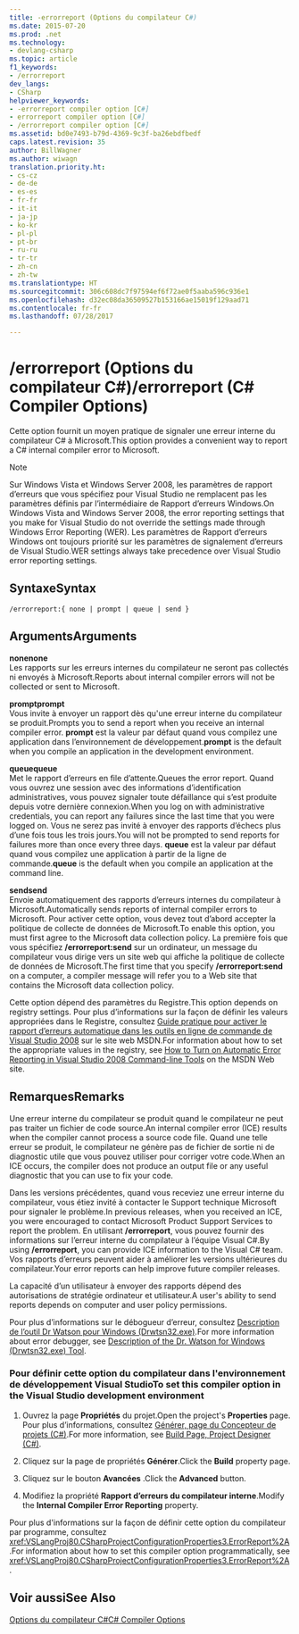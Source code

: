 ```yaml
---
title: -errorreport (Options du compilateur C#)
ms.date: 2015-07-20
ms.prod: .net
ms.technology:
- devlang-csharp
ms.topic: article
f1_keywords:
- /errorreport
dev_langs:
- CSharp
helpviewer_keywords:
- -errorreport compiler option [C#]
- errorreport compiler option [C#]
- /errorreport compiler option [C#]
ms.assetid: bd0e7493-b79d-4369-9c3f-ba26ebdfbedf
caps.latest.revision: 35
author: BillWagner
ms.author: wiwagn
translation.priority.ht:
- cs-cz
- de-de
- es-es
- fr-fr
- it-it
- ja-jp
- ko-kr
- pl-pl
- pt-br
- ru-ru
- tr-tr
- zh-cn
- zh-tw
ms.translationtype: HT
ms.sourcegitcommit: 306c608dc7f97594ef6f72ae0f5aaba596c936e1
ms.openlocfilehash: d32ec08da36509527b153166ae15019f129aad71
ms.contentlocale: fr-fr
ms.lasthandoff: 07/28/2017

---
```

# <a name="errorreport-c-compiler-options"></a><span data-ttu-id="ea10e-102">/errorreport (Options du compilateur C#)</span><span class="sxs-lookup"><span data-stu-id="ea10e-102">/errorreport (C# Compiler Options)</span></span>
<span data-ttu-id="ea10e-103">Cette option fournit un moyen pratique de signaler une erreur interne du compilateur C# à Microsoft.</span><span class="sxs-lookup"><span data-stu-id="ea10e-103">This option provides a convenient way to report a C# internal compiler error to Microsoft.</span></span>  
  
> [!NOTE]
>  <span data-ttu-id="ea10e-104">Sur Windows Vista et Windows Server 2008, les paramètres de rapport d’erreurs que vous spécifiez pour Visual Studio ne remplacent pas les paramètres définis par l’intermédiaire de Rapport d’erreurs Windows.</span><span class="sxs-lookup"><span data-stu-id="ea10e-104">On Windows Vista and Windows Server 2008, the error reporting settings that you make for Visual Studio do not override the settings made through Windows Error Reporting (WER).</span></span> <span data-ttu-id="ea10e-105">Les paramètres de Rapport d’erreurs Windows ont toujours priorité sur les paramètres de signalement d’erreurs de Visual Studio.</span><span class="sxs-lookup"><span data-stu-id="ea10e-105">WER settings always take precedence over Visual Studio error reporting settings.</span></span>  
  
## <a name="syntax"></a><span data-ttu-id="ea10e-106">Syntaxe</span><span class="sxs-lookup"><span data-stu-id="ea10e-106">Syntax</span></span>  
  
```console  
/errorreport:{ none | prompt | queue | send }  
```  
  
## <a name="arguments"></a><span data-ttu-id="ea10e-107">Arguments</span><span class="sxs-lookup"><span data-stu-id="ea10e-107">Arguments</span></span>  
 <span data-ttu-id="ea10e-108">**none**</span><span class="sxs-lookup"><span data-stu-id="ea10e-108">**none**</span></span>  
 <span data-ttu-id="ea10e-109">Les rapports sur les erreurs internes du compilateur ne seront pas collectés ni envoyés à Microsoft.</span><span class="sxs-lookup"><span data-stu-id="ea10e-109">Reports about internal compiler errors will not be collected or sent to Microsoft.</span></span>  
  
 <span data-ttu-id="ea10e-110">**prompt**</span><span class="sxs-lookup"><span data-stu-id="ea10e-110">**prompt**</span></span>  
 <span data-ttu-id="ea10e-111">Vous invite à envoyer un rapport dès qu'une erreur interne du compilateur se produit.</span><span class="sxs-lookup"><span data-stu-id="ea10e-111">Prompts you to send a report when you receive an internal compiler error.</span></span> <span data-ttu-id="ea10e-112">**prompt** est la valeur par défaut quand vous compilez une application dans l’environnement de développement.</span><span class="sxs-lookup"><span data-stu-id="ea10e-112">**prompt** is the default when you compile an application in the development environment.</span></span>  
  
 <span data-ttu-id="ea10e-113">**queue**</span><span class="sxs-lookup"><span data-stu-id="ea10e-113">**queue**</span></span>  
 <span data-ttu-id="ea10e-114">Met le rapport d’erreurs en file d’attente.</span><span class="sxs-lookup"><span data-stu-id="ea10e-114">Queues the error report.</span></span> <span data-ttu-id="ea10e-115">Quand vous ouvrez une session avec des informations d’identification administratives, vous pouvez signaler toute défaillance qui s’est produite depuis votre dernière connexion.</span><span class="sxs-lookup"><span data-stu-id="ea10e-115">When you log on with administrative credentials, you can report any failures since the last time that you were logged on.</span></span> <span data-ttu-id="ea10e-116">Vous ne serez pas invité à envoyer des rapports d’échecs plus d’une fois tous les trois jours.</span><span class="sxs-lookup"><span data-stu-id="ea10e-116">You will not be prompted to send reports for failures more than once every three days.</span></span> <span data-ttu-id="ea10e-117">**queue** est la valeur par défaut quand vous compilez une application à partir de la ligne de commande.</span><span class="sxs-lookup"><span data-stu-id="ea10e-117">**queue** is the default when you compile an application at the command line.</span></span>  
  
 <span data-ttu-id="ea10e-118">**send**</span><span class="sxs-lookup"><span data-stu-id="ea10e-118">**send**</span></span>  
 <span data-ttu-id="ea10e-119">Envoie automatiquement des rapports d’erreurs internes du compilateur à Microsoft.</span><span class="sxs-lookup"><span data-stu-id="ea10e-119">Automatically sends reports of internal compiler errors to Microsoft.</span></span> <span data-ttu-id="ea10e-120">Pour activer cette option, vous devez tout d’abord accepter la politique de collecte de données de Microsoft.</span><span class="sxs-lookup"><span data-stu-id="ea10e-120">To enable this option, you must first agree to the Microsoft data collection policy.</span></span> <span data-ttu-id="ea10e-121">La première fois que vous spécifiez **/errorreport:send** sur un ordinateur, un message du compilateur vous dirige vers un site web qui affiche la politique de collecte de données de Microsoft.</span><span class="sxs-lookup"><span data-stu-id="ea10e-121">The first time that you specify **/errorreport:send** on a computer, a compiler message will refer you to a Web site that contains the Microsoft data collection policy.</span></span>  
  
 <span data-ttu-id="ea10e-122">Cette option dépend des paramètres du Registre.</span><span class="sxs-lookup"><span data-stu-id="ea10e-122">This option depends on registry settings.</span></span> <span data-ttu-id="ea10e-123">Pour plus d’informations sur la façon de définir les valeurs appropriées dans le Registre, consultez [Guide pratique pour activer le rapport d’erreurs automatique dans les outils en ligne de commande de Visual Studio 2008](http://go.microsoft.com/fwlink/?LinkID=184695) sur le site web MSDN.</span><span class="sxs-lookup"><span data-stu-id="ea10e-123">For information about how to set the appropriate values in the registry, see [How to Turn on Automatic Error Reporting in Visual Studio 2008 Command-line Tools](http://go.microsoft.com/fwlink/?LinkID=184695) on the MSDN Web site.</span></span>  
  
## <a name="remarks"></a><span data-ttu-id="ea10e-124">Remarques</span><span class="sxs-lookup"><span data-stu-id="ea10e-124">Remarks</span></span>  
 <span data-ttu-id="ea10e-125">Une erreur interne du compilateur se produit quand le compilateur ne peut pas traiter un fichier de code source.</span><span class="sxs-lookup"><span data-stu-id="ea10e-125">An internal compiler error (ICE) results when the compiler cannot process a source code file.</span></span> <span data-ttu-id="ea10e-126">Quand une telle erreur se produit, le compilateur ne génère pas de fichier de sortie ni de diagnostic utile que vous pouvez utiliser pour corriger votre code.</span><span class="sxs-lookup"><span data-stu-id="ea10e-126">When an ICE occurs, the compiler does not produce an output file or any useful diagnostic that you can use to fix your code.</span></span>  
  
 <span data-ttu-id="ea10e-127">Dans les versions précédentes, quand vous receviez une erreur interne du compilateur, vous étiez invité à contacter le Support technique Microsoft pour signaler le problème.</span><span class="sxs-lookup"><span data-stu-id="ea10e-127">In previous releases, when you received an ICE, you were encouraged to contact Microsoft Product Support Services to report the problem.</span></span> <span data-ttu-id="ea10e-128">En utilisant **/errorreport**, vous pouvez fournir des informations sur l’erreur interne du compilateur à l’équipe Visual C#.</span><span class="sxs-lookup"><span data-stu-id="ea10e-128">By using **/errorreport**, you can provide ICE information to the Visual C# team.</span></span> <span data-ttu-id="ea10e-129">Vos rapports d’erreurs peuvent aider à améliorer les versions ultérieures du compilateur.</span><span class="sxs-lookup"><span data-stu-id="ea10e-129">Your error reports can help improve future compiler releases.</span></span>  
  
 <span data-ttu-id="ea10e-130">La capacité d’un utilisateur à envoyer des rapports dépend des autorisations de stratégie ordinateur et utilisateur.</span><span class="sxs-lookup"><span data-stu-id="ea10e-130">A user's ability to send reports depends on computer and user policy permissions.</span></span>  
  
 <span data-ttu-id="ea10e-131">Pour plus d’informations sur le débogueur d’erreur, consultez [Description de l’outil Dr Watson pour Windows (Drwtsn32.exe)](http://go.microsoft.com/fwlink/?LinkId=147286).</span><span class="sxs-lookup"><span data-stu-id="ea10e-131">For more information about error debugger, see [Description of the Dr. Watson for Windows (Drwtsn32.exe) Tool](http://go.microsoft.com/fwlink/?LinkId=147286).</span></span>  
  
### <a name="to-set-this-compiler-option-in-the-visual-studio-development-environment"></a><span data-ttu-id="ea10e-132">Pour définir cette option du compilateur dans l'environnement de développement Visual Studio</span><span class="sxs-lookup"><span data-stu-id="ea10e-132">To set this compiler option in the Visual Studio development environment</span></span>  
  
1.  <span data-ttu-id="ea10e-133">Ouvrez la page **Propriétés** du projet.</span><span class="sxs-lookup"><span data-stu-id="ea10e-133">Open the project's **Properties** page.</span></span> <span data-ttu-id="ea10e-134">Pour plus d’informations, consultez [Générer, page du Concepteur de projets (C#)](/visualstudio/ide/reference/build-page-project-designer-csharp).</span><span class="sxs-lookup"><span data-stu-id="ea10e-134">For more information, see [Build Page, Project Designer (C#)](/visualstudio/ide/reference/build-page-project-designer-csharp).</span></span>  
  
2.  <span data-ttu-id="ea10e-135">Cliquez sur la page de propriétés **Générer**.</span><span class="sxs-lookup"><span data-stu-id="ea10e-135">Click the **Build** property page.</span></span>  
  
3.  <span data-ttu-id="ea10e-136">Cliquez sur le bouton **Avancées** .</span><span class="sxs-lookup"><span data-stu-id="ea10e-136">Click the **Advanced** button.</span></span>  
  
4.  <span data-ttu-id="ea10e-137">Modifiez la propriété **Rapport d’erreurs du compilateur interne**.</span><span class="sxs-lookup"><span data-stu-id="ea10e-137">Modify the **Internal Compiler Error Reporting** property.</span></span>  
  
 <span data-ttu-id="ea10e-138">Pour plus d'informations sur la façon de définir cette option du compilateur par programme, consultez <xref:VSLangProj80.CSharpProjectConfigurationProperties3.ErrorReport%2A>.</span><span class="sxs-lookup"><span data-stu-id="ea10e-138">For information about how to set this compiler option programmatically, see <xref:VSLangProj80.CSharpProjectConfigurationProperties3.ErrorReport%2A>.</span></span>  
  
## <a name="see-also"></a><span data-ttu-id="ea10e-139">Voir aussi</span><span class="sxs-lookup"><span data-stu-id="ea10e-139">See Also</span></span>  
 [<span data-ttu-id="ea10e-140">Options du compilateur C#</span><span class="sxs-lookup"><span data-stu-id="ea10e-140">C# Compiler Options</span></span>](../../../csharp/language-reference/compiler-options/index.md)

